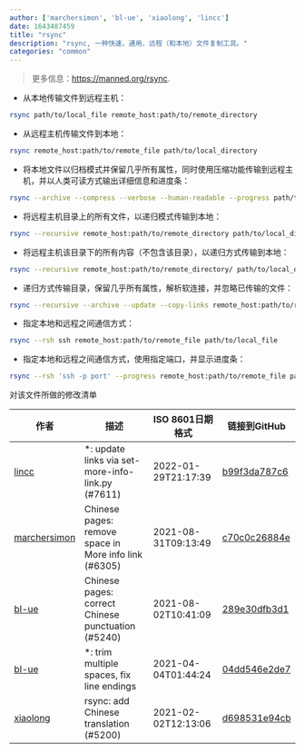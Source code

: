 ```yaml
---
author: ['marchersimon', 'bl-ue', 'xiaolong', 'lincc']
date: 1643487459
title: "rsync"
description: "rsync, 一种快速，通用，远程（和本地）文件复制工具。"
categories: "common"
---
```

> 更多信息：<https://manned.org/rsync>.

- 从本地传输文件到远程主机：

```bash
rsync path/to/local_file remote_host:path/to/remote_directory
```

- 从远程主机传输文件到本地：

```bash
rsync remote_host:path/to/remote_file path/to/local_directory
```

- 将本地文件以归档模式并保留几乎所有属性，同时使用压缩功能传输到远程主机，并以人类可读方式输出详细信息和进度条：

```bash
rsync --archive --compress --verbose --human-readable --progress path/to/local_file remote_host:path/to/remote_directory
```

- 将远程主机目录上的所有文件，以递归模式传输到本地：

```bash
rsync --recursive remote_host:path/to/remote_directory path/to/local_directory
```

- 将远程主机该目录下的所有内容（不包含该目录），以递归方式传输到本地：

```bash
rsync --recursive remote_host:path/to/remote_directory/ path/to/local_directory
```

- 递归方式传输目录，保留几乎所有属性，解析软连接，并忽略已传输的文件：

```bash
rsync --recursive --archive --update --copy-links remote_host:path/to/remote_file path/to/local_directory
```

- 指定本地和远程之间通信方式：

```bash
rsync --rsh ssh remote_host:path/to/remote_file path/to/local_file
```

- 指定本地和远程之间通信方式，使用指定端口，并显示进度条：

```bash
rsync --rsh 'ssh -p port' --progress remote_host:path/to/remote_file path/to/local_file
```
对该文件所做的修改清单


作者 | 描述 | ISO 8601日期格式 | 链接到GitHub
------|-----|-----|-----
[lincc](mailto:46962923+blueskyson@users.noreply.github.com) | *: update links via set-more-info-link.py (#7611) | 2022-01-29T21:17:39 | [b99f3da787c6](https://github.com/tldr-pages/tldr/commit/b99f3da787c6f43a545b9cb5ebd8265b1367fbc4)
[marchersimon](mailto:50295997+marchersimon@users.noreply.github.com) | Chinese pages: remove space in More info link (#6305) | 2021-08-31T09:13:49 | [c70c0c26884e](https://github.com/tldr-pages/tldr/commit/c70c0c26884ee74fabb640cd842d1e4c72d9df4b)
[bl-ue](mailto:54780737+bl-ue@users.noreply.github.com) | Chinese pages: correct Chinese punctuation (#5240) | 2021-08-02T10:41:09 | [289e30dfb3d1](https://github.com/tldr-pages/tldr/commit/289e30dfb3d1d73bade9e3610e12bfc90e9270ae)
[bl-ue](mailto:54780737+bl-ue@users.noreply.github.com) | *: trim multiple spaces, fix line endings | 2021-04-04T01:44:24 | [04dd546e2de7](https://github.com/tldr-pages/tldr/commit/04dd546e2de7f59f40a867acca6f46b0dc8ea9b4)
[xiaolong](mailto:65013593+xiaolong-666@users.noreply.github.com) | rsync: add Chinese translation (#5200) | 2021-02-02T12:13:06 | [d698531e94cb](https://github.com/tldr-pages/tldr/commit/d698531e94cb145e16e8d20938077cf9c1844ffd)

